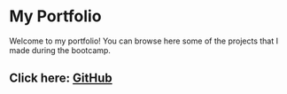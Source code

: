 # My Portfolio

Welcome to my portfolio! You can browse here some of the projects that I made during the bootcamp.

## Click here: [GitHub](https://alejuarez.github.io/)
